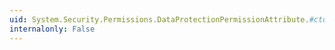 ```yaml
---
uid: System.Security.Permissions.DataProtectionPermissionAttribute.#ctor(System.Security.Permissions.SecurityAction)
internalonly: False
---
```

